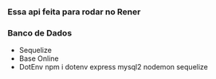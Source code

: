 ### Essa api feita para rodar no Rener

### Banco de Dados
* Sequelize
* Base Online
* DotEnv
npm i dotenv express mysql2 nodemon sequelize